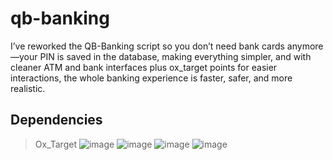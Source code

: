 # qb-banking
I’ve reworked the QB-Banking script so you don’t need bank cards anymore—your PIN is saved in the database, making everything simpler, and with cleaner ATM and bank interfaces plus ox_target points for easier interactions, the whole banking experience is faster, safer, and more realistic.

## Dependencies
  > Ox_Target
> ![image](https://github.com/user-attachments/assets/f40982ba-86a7-4142-99e9-77d10c0f9e19)
![image](https://github.com/user-attachments/assets/10234100-cda6-40dd-a42c-a2c08c6e7ccc)
> ![image](https://github.com/user-attachments/assets/53965971-a52c-4caf-b503-512be7988a78)
![image](https://github.com/user-attachments/assets/ef13f098-ab86-4cd6-ad12-a520c3b75dda)
